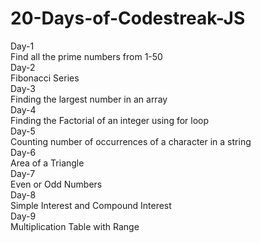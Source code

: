 # 20-Days-of-Codestreak-JS
Day-1
<br>Find all the prime numbers from 1-50</br>
Day-2
<br>Fibonacci Series</br>
Day-3
<br>Finding the largest number in an array</br>
Day-4
<br>Finding the Factorial of an integer using for loop</br>
Day-5
<br>Counting number of occurrences of a character in a string</br>
Day-6
<br>Area of a Triangle</br>
Day-7
<br>Even or Odd Numbers</br>
Day-8
<br>Simple Interest and Compound Interest</br>
Day-9
<br>Multiplication Table with Range</br>
